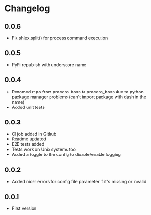 # Changelog

## 0.0.6

- Fix shlex.split() for process command execution

## 0.0.5

- PyPi republish with underscore name

## 0.0.4

- Renamed repo from process-boss to process_boss due to python package manager problems (can't import package with dash in the name)
- Added unit tests

## 0.0.3

- CI job added in Github
- Readme updated
- E2E tests added
- Tests work on Unix systems too
- Added a toggle to the config to disable/enable logging

## 0.0.2

- Added nicer errors for config file parameter if it's missing or invalid

## 0.0.1

- First version
